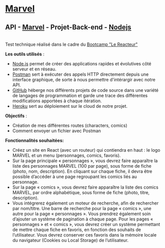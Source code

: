 # [Marvel](https://www.marvel.com/)

## **API - [Marvel](https://www.marvel.com/) - Projet-Back-end - [Nodejs](https://nodejs.org/en/)**

<br>Test technique réalisé dans le cadre du [Bootcamp "Le Reacteur"](https://www.lereacteur.io/)</br>

**Les outils utilisés** :

- [Node.js](https://nodejs.org/en/) permet de créer des applications rapides et évolutives côté serveur et en réseau.
- [Postman](https://www.postman.com/) sert à exécuter des appels HTTP directement depuis une interface graphique, de sorte à nous permettre d'intérargir avec notre API.
- [GitHub](https://github.com/) héberge nos différents projets de code source dans une variété de langages de programmation et garde une trace des différentes modifications apportées à chaque itération.
- [Heroku](https://www.heroku.com/) sert au déploiement sur le cloud de notre projet.

**Objectifs** :

- Création de mes différentes routes (characters, comics)
- Comment envoyer un fichier avec Postman

**Fonctionnalités souhaitées:**

- Créez un site en React (avec un routeur) qui contiendra en haut : le logo MARVEL et un menu (personnages, comics, favoris).
- Sur la page principale « personnages », vous devrez faire apparaître la liste des personnages MARVEL (100 par page), sous forme de fiche (photo, nom, description). En cliquant sur chaque fiche, il devra être possible d’accéder à une page regroupant les comics liés au personnage.
- Sur la page « comics », vous devrez faire apparaître la liste des comics MARVEL, par ordre alphabétique, sous forme de fiche (photo, titre, description).
- Vous intégrerez également un moteur de recherche, afin de rechercher par nom/titre. Une barre de recherche pour la page « comics », une autre pour la page « personnages ». Vous prendrez également soin d’ajouter un système de pagination à chaque page.
  Pour les pages « personnages » et « comics », vous devrez créer un système permettant de mettre chaque fiche en favoris, en fonction des souhaits de l’utilisateur. Vous devrez conserver ces favoris dans la mémoire locale du navigateur (Cookies ou Local Storage) de l’utilisateur.
